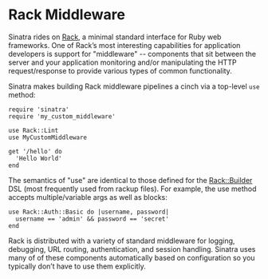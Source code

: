 Rack Middleware
===============

Sinatra rides on [Rack][rack], a minimal standard interface for Ruby web frameworks. One of Rack’s most interesting capabilities for application developers is support for "middleware" -- components that sit between the server and your application monitoring and/or manipulating the HTTP request/response to provide various types of common functionality.

Sinatra makes building Rack middleware pipelines a cinch via a top-level `use` method:

    require 'sinatra'
    require 'my_custom_middleware'
    
    use Rack::Lint
    use MyCustomMiddleware
    
    get '/hello' do
      'Hello World'
    end


The semantics of "use" are identical to those defined for the [Rack::Builder][rack_builder] DSL (most frequently used from rackup files). For example, the use  method accepts multiple/variable args as well as blocks:

    use Rack::Auth::Basic do |username, password|
      username == 'admin' && password == 'secret'
    end

Rack is distributed with a variety of standard middleware for logging, debugging, URL routing, authentication, and session handling. Sinatra uses many of of these components automatically based on configuration so you typically don’t have to use them explicitly.

[rack]: http://rack.rubyforge.org/
[rack_builder]: http://rack.rubyforge.org/doc/classes/Rack/Builder.html

